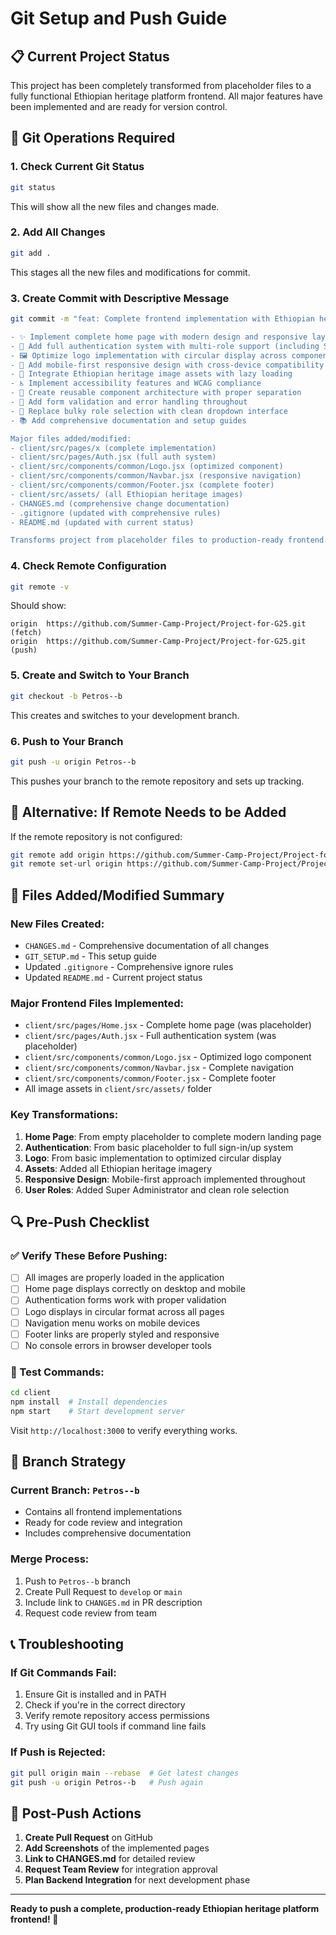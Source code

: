 # Git Setup and Push Guide

## 📋 Current Project Status

This project has been completely transformed from placeholder files to a fully functional Ethiopian heritage platform frontend. All major features have been implemented and are ready for version control.

## 🔄 Git Operations Required

### 1. Check Current Git Status

```bash
git status
```

This will show all the new files and changes made.

### 2. Add All Changes

```bash
git add .
```

This stages all the new files and modifications for commit.

### 3. Create Commit with Descriptive Message

```bash
git commit -m "feat: Complete frontend implementation with Ethiopian heritage platform

- ✨ Implement complete home page with modern design and responsive layout
- 🔐 Add full authentication system with multi-role support (including Super Admin)
- 🖼️ Optimize logo implementation with circular display across components
- 📱 Add mobile-first responsive design with cross-device compatibility
- 🎨 Integrate Ethiopian heritage image assets with lazy loading
- ♿ Implement accessibility features and WCAG compliance
- 🧩 Create reusable component architecture with proper separation
- 📝 Add form validation and error handling throughout
- 🎯 Replace bulky role selection with clean dropdown interface
- 📚 Add comprehensive documentation and setup guides

Major files added/modified:
- client/src/pages/x (complete implementation)
- client/src/pages/Auth.jsx (full auth system)
- client/src/components/common/Logo.jsx (optimized component)
- client/src/components/common/Navbar.jsx (responsive navigation)
- client/src/components/common/Footer.jsx (complete footer)
- client/src/assets/ (all Ethiopian heritage images)
- CHANGES.md (comprehensive change documentation)
- .gitignore (updated with comprehensive rules)
- README.md (updated with current status)

Transforms project from placeholder files to production-ready frontend."
```

### 4. Check Remote Configuration

```bash
git remote -v
```

Should show:

```
origin  https://github.com/Summer-Camp-Project/Project-for-G25.git (fetch)
origin  https://github.com/Summer-Camp-Project/Project-for-G25.git (push)
```

### 5. Create and Switch to Your Branch

```bash
git checkout -b Petros--b
```

This creates and switches to your development branch.

### 6. Push to Your Branch

```bash
git push -u origin Petros--b
```

This pushes your branch to the remote repository and sets up tracking.

## 🚨 Alternative: If Remote Needs to be Added

If the remote repository is not configured:

```bash
git remote add origin https://github.com/Summer-Camp-Project/Project-for-G25.git
git remote set-url origin https://github.com/Summer-Camp-Project/Project-for-G25.git
```

## 📁 Files Added/Modified Summary

### New Files Created:

- `CHANGES.md` - Comprehensive documentation of all changes
- `GIT_SETUP.md` - This setup guide
- Updated `.gitignore` - Comprehensive ignore rules
- Updated `README.md` - Current project status

### Major Frontend Files Implemented:

- `client/src/pages/Home.jsx` - Complete home page (was placeholder)
- `client/src/pages/Auth.jsx` - Full authentication system (was placeholder)
- `client/src/components/common/Logo.jsx` - Optimized logo component
- `client/src/components/common/Navbar.jsx` - Complete navigation
- `client/src/components/common/Footer.jsx` - Complete footer
- All image assets in `client/src/assets/` folder

### Key Transformations:

1. **Home Page**: From empty placeholder to complete modern landing page
2. **Authentication**: From basic placeholder to full sign-in/up system
3. **Logo**: From basic implementation to optimized circular display
4. **Assets**: Added all Ethiopian heritage imagery
5. **Responsive Design**: Mobile-first approach implemented throughout
6. **User Roles**: Added Super Administrator and clean role selection

## 🔍 Pre-Push Checklist

### ✅ Verify These Before Pushing:

- [ ] All images are properly loaded in the application
- [ ] Home page displays correctly on desktop and mobile
- [ ] Authentication forms work with proper validation
- [ ] Logo displays in circular format across all pages
- [ ] Navigation menu works on mobile devices
- [ ] Footer links are properly styled and responsive
- [ ] No console errors in browser developer tools

### 🧪 Test Commands:

```bash
cd client
npm install  # Install dependencies
npm start    # Start development server
```

Visit `http://localhost:3000` to verify everything works.

## 🎯 Branch Strategy

### Current Branch: `Petros--b`

- Contains all frontend implementations
- Ready for code review and integration
- Includes comprehensive documentation

### Merge Process:

1. Push to `Petros--b` branch
2. Create Pull Request to `develop` or `main`
3. Include link to `CHANGES.md` in PR description
4. Request code review from team

## 📞 Troubleshooting

### If Git Commands Fail:

1. Ensure Git is installed and in PATH
2. Check if you're in the correct directory
3. Verify remote repository access permissions
4. Try using Git GUI tools if command line fails

### If Push is Rejected:

```bash
git pull origin main --rebase  # Get latest changes
git push -u origin Petros--b   # Push again
```

## 🎉 Post-Push Actions

1. **Create Pull Request** on GitHub
2. **Add Screenshots** of the implemented pages
3. **Link to CHANGES.md** for detailed review
4. **Request Team Review** for integration approval
5. **Plan Backend Integration** for next development phase

---

**Ready to push a complete, production-ready Ethiopian heritage platform frontend! 🚀**
